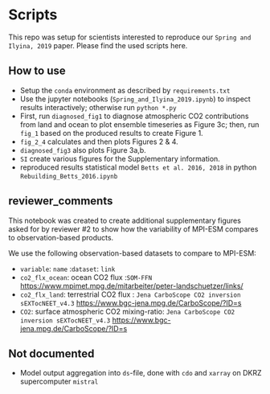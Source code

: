 # Scripts

This repo was setup for scientists interested to reproduce our `Spring and Ilyina, 2019` paper. Please find the used scripts here.

## How to use

-   Setup the `conda` environment as described by `requirements.txt`
-   Use the jupyter notebooks (`Spring_and_Ilyina_2019.ipynb`) to inspect results interactively; otherwise run `python *.py`
-   First, run `diagnosed_fig1` to diagnose atmospheric CO2 contributions from land and ocean to plot ensemble timeseries as Figure 3c;
    then, run `fig_1` based on the produced results to create Figure 1.
-   `fig_2_4` calculates and then plots Figures 2 & 4.
-   `diagnosed_fig3` also plots Figure 3a,b.
-   `SI` create various figures for the Supplementary information.
-   reproduced results statistical model `Betts et al. 2016, 2018` in python `Rebuilding_Betts_2016.ipynb`

## reviewer_comments

This notebook was created to create additional supplementary figures asked for by reviewer #2 to show how the variability of MPI-ESM compares to observation-based products.

We use the following observation-based datasets to compare to MPI-ESM:

-   `variable`: `name` :`dataset`: `link`
-   `co2_flx_ocean`: ocean CO2 flux :`SOM-FFN` <https://www.mpimet.mpg.de/mitarbeiter/peter-landschuetzer/links/>
-   `co2_flx_land`: terrestrial CO2 flux : `Jena CarboScope CO2 inversion sEXTocNEET_v4.3` <https://www.bgc-jena.mpg.de/CarboScope/?ID=s>
-   `CO2`: surface atmospheric CO2 mixing-ratio: `Jena CarboScope CO2 inversion sEXTocNEET_v4.3` <https://www.bgc-jena.mpg.de/CarboScope/?ID=s>

## Not documented

-   Model output aggregation into `ds`-file, done with `cdo` and `xarray` on DKRZ supercomputer `mistral`
